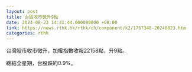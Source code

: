 ```yaml
---
layout: post
title: 台股收市微升9點
date: 2024-08-23 14:41:44.000000000 +08:00
link: https://news.rthk.hk/rthk/ch/component/k2/1767348-20240823.htm
categories: rthk
---
```


台灣股市收市微升，加權指數收報22158點，升9點。

總結全星期，台股跌約0.9%。
